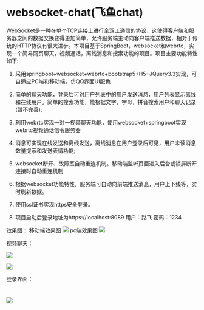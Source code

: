 # websocket-chat(飞鱼chat)
  WebSocket是一种在单个TCP连接上进行全双工通信的协议，这使得客户端和服务器之间的数据交换变得更加简单，允许服务端主动向客户端推送数据，相对于传统的HTTP协议有很大进步。本项目基于SpringBoot，websocket和webrtc，实现一个简易网页聊天，视频通话，离线消息和搜索功能的项目。项目主要功能特性如下:

1. 采用springboot+websocket+webrtc+bootstrap5+H5+JQuery3.3实现，可自适应PC端和移动端，仿QQ界面UI配色

2. 简单的聊天功能，登录后可对用户列表中的用户发送消息，用户列表显示离线和在线用户。简单的搜索功能，能根据文字，字母，拼音搜索用户和聊天记录(暂不完善);

3. 利用webrtc实现一对一视频聊天功能，使用websocket+springboot实现webrtc视频通话信令服务器

4. 消息可实现在线发送和离线发送，离线消息在用户登录后可见，用户未读消息数量提示和发送表情功能;

5. websocket断开、故障室自动重连机制。移动端监听页面进入后台或锁屏断开连接时自动重连机制
5. 根据websocket功能特性，服务端可自动向前端推送消息，用户上下线等，实时刷新数据。
5. 使用ssl证书实现https安全登录。
5. 项目启动后登录地址为https://localhost:8089 用户：路飞 密码：1234


  效果图：
  移动端效果图
![](https://bucket-typora-kw.oss-cn-beijing.aliyuncs.com/typora-image/%E7%A7%BB%E5%8A%A8%E7%AB%AF.png)
  pc端效果图
![](https://bucket-typora-kw.oss-cn-beijing.aliyuncs.com/typora-image/pc%E7%AB%AF.png)

视频聊天：

![](https://bucket-typora-kw.oss-cn-beijing.aliyuncs.com/typora-image/%E8%A7%86%E9%A2%911.png)

![](https://bucket-typora-kw.oss-cn-beijing.aliyuncs.com/typora-image/%E8%A7%86%E9%A2%912.png)

登录界面：

![](https://bucket-typora-kw.oss-cn-beijing.aliyuncs.com/typora-image/%E7%99%BB%E5%BD%95%E9%A1%B5.png)
=======






